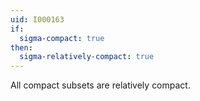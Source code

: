 ```yaml
---
uid: I000163
if:
  sigma-compact: true
then:
  sigma-relatively-compact: true
---
```

All compact subsets are relatively compact.

